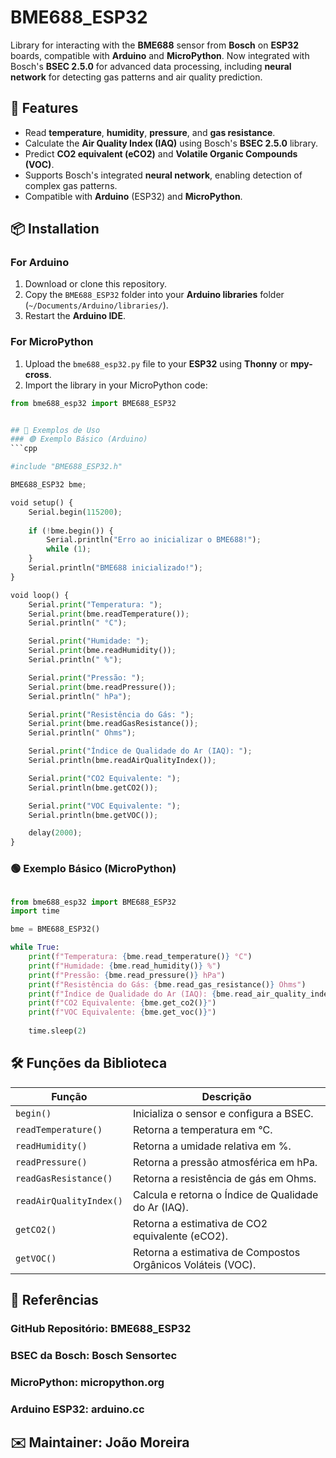 # BME688_ESP32

Library for interacting with the **BME688** sensor from **Bosch** on **ESP32** boards, compatible with **Arduino** and **MicroPython**. Now integrated with Bosch's **BSEC 2.5.0** for advanced data processing, including **neural network** for detecting gas patterns and air quality prediction.

## 🚀 Features
- Read **temperature**, **humidity**, **pressure**, and **gas resistance**.
- Calculate the **Air Quality Index (IAQ)** using Bosch's **BSEC 2.5.0** library.
- Predict **CO2 equivalent (eCO2)** and **Volatile Organic Compounds (VOC)**.
- Supports Bosch's integrated **neural network**, enabling detection of complex gas patterns.
- Compatible with **Arduino** (ESP32) and **MicroPython**.

## 📦 Installation

### For **Arduino**
1. Download or clone this repository.
2. Copy the `BME688_ESP32` folder into your **Arduino libraries** folder (`~/Documents/Arduino/libraries/`).
3. Restart the **Arduino IDE**.

### For **MicroPython**
1. Upload the `bme688_esp32.py` file to your **ESP32** using **Thonny** or **mpy-cross**.
2. Import the library in your MicroPython code:
```python
from bme688_esp32 import BME688_ESP32


## 📖 Exemplos de Uso
### 🟢 Exemplo Básico (Arduino)
```cpp

#include "BME688_ESP32.h"

BME688_ESP32 bme;

void setup() {
    Serial.begin(115200);
    
    if (!bme.begin()) {
        Serial.println("Erro ao inicializar o BME688!");
        while (1);
    }
    Serial.println("BME688 inicializado!");
}

void loop() {
    Serial.print("Temperatura: ");
    Serial.print(bme.readTemperature());
    Serial.println(" °C");

    Serial.print("Humidade: ");
    Serial.print(bme.readHumidity());
    Serial.println(" %");

    Serial.print("Pressão: ");
    Serial.print(bme.readPressure());
    Serial.println(" hPa");

    Serial.print("Resistência do Gás: ");
    Serial.print(bme.readGasResistance());
    Serial.println(" Ohms");

    Serial.print("Índice de Qualidade do Ar (IAQ): ");
    Serial.println(bme.readAirQualityIndex());

    Serial.print("CO2 Equivalente: ");
    Serial.println(bme.getCO2());

    Serial.print("VOC Equivalente: ");
    Serial.println(bme.getVOC());

    delay(2000);
}
```
### 🟢 Exemplo Básico (MicroPython)
```python

from bme688_esp32 import BME688_ESP32
import time

bme = BME688_ESP32()

while True:
    print(f"Temperatura: {bme.read_temperature()} °C")
    print(f"Humidade: {bme.read_humidity()} %")
    print(f"Pressão: {bme.read_pressure()} hPa")
    print(f"Resistência do Gás: {bme.read_gas_resistance()} Ohms")
    print(f"Índice de Qualidade do Ar (IAQ): {bme.read_air_quality_index()}")
    print(f"CO2 Equivalente: {bme.get_co2()}")
    print(f"VOC Equivalente: {bme.get_voc()}")
    
    time.sleep(2)
```

## 🛠 Funções da Biblioteca

| Função                  | Descrição                                                                 |
|-------------------------|---------------------------------------------------------------------------|
| `begin()`               | Inicializa o sensor e configura a BSEC.                                  |
| `readTemperature()`     | Retorna a temperatura em °C.                                              |
| `readHumidity()`        | Retorna a umidade relativa em %.                                          |
| `readPressure()`        | Retorna a pressão atmosférica em hPa.                                     |
| `readGasResistance()`   | Retorna a resistência de gás em Ohms.                                     |
| `readAirQualityIndex()` | Calcula e retorna o Índice de Qualidade do Ar (IAQ).                      |
| `getCO2()`              | Retorna a estimativa de CO2 equivalente (eCO2).                            |
| `getVOC()`              | Retorna a estimativa de Compostos Orgânicos Voláteis (VOC).               |

## 🔗 Referências
### GitHub Repositório: BME688_ESP32
### BSEC da Bosch: Bosch Sensortec
### MicroPython: micropython.org
### Arduino ESP32: arduino.cc
## ✉️ Maintainer: João Moreira